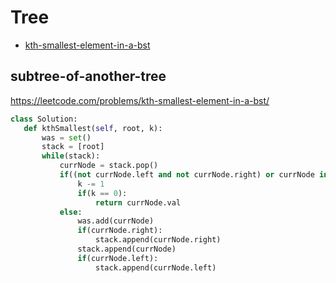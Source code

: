  # Tree

+ [kth-smallest-element-in-a-bst](#kth-smallest-element-in-a-bst)

## subtree-of-another-tree

 https://leetcode.com/problems/kth-smallest-element-in-a-bst/ 

 ```python
class Solution:
    def kthSmallest(self, root, k):
        was = set()
        stack = [root]
        while(stack):
            currNode = stack.pop()
            if((not currNode.left and not currNode.right) or currNode in was):
                k -= 1
                if(k == 0):
                    return currNode.val
            else:
                was.add(currNode)
                if(currNode.right):
                    stack.append(currNode.right)
                stack.append(currNode)
                if(currNode.left):
                    stack.append(currNode.left)

 ```